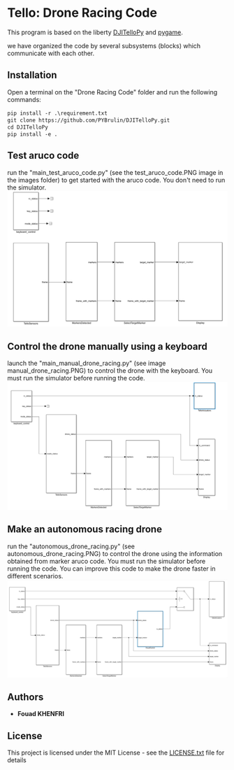 # Tello: Drone Racing Code
This program is based on the liberty [DJITelloPy](https://github.com/damiafuentes/DJITelloPy) and [pygame](https://www.pygame.org/).


we have organized the code by several subsystems (blocks) which communicate with each other. 

 
## Installation
Open a terminal on the "Drone Racing Code" folder and run the following commands:
```
pip install -r .\requirement.txt
git clone https://github.com/PYBrulin/DJITelloPy.git
cd DJITelloPy
pip install -e .
```
## Test aruco code
run the "main_test_aruco_code.py" (see the test_aruco_code.PNG image in the images folder) to get started with the aruco code. 
You don't need to run the simulator.
![Image](images/test_aruco_code.PNG)

## Control the drone manually using a keyboard  
launch the "main_manual_drone_racing.py" (see image manual_drone_racing.PNG) to control the drone with the keyboard. 
You must run the simulator before running the code.
![Image](images/manual_drone_racing.PNG)

## Make an autonomous racing drone 
run the "autonomous_drone_racing.py" (see autonomous_drone_racing.PNG) to control the drone using the information obtained from marker aruco code. 
You must run the simulator before running the code. 
You can improve this code to make the drone faster in different scenarios.
![Image](images/autonomous_drone_racing.PNG)

## Authors

* **Fouad KHENFRI**

## License

This project is licensed under the MIT License - see the [LICENSE.txt](LICENSE.txt) file for details
